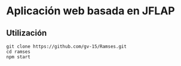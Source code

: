 # Aplicación web basada en JFLAP

## Utilización
```
git clone https://github.com/gv-15/Ramses.git
cd ramses
npm start
```
